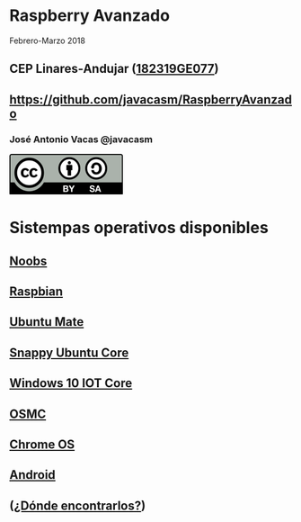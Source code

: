 
# Raspberry Avanzado

Febrero-Marzo 2018

## CEP Linares-Andujar ([182319GE077](https://www.juntadeandalucia.es/educacion/secretariavirtual/consultaCEP/actividad/182319GE077/))

## https://github.com/javacasm/RaspberryAvanzado

### José Antonio Vacas @javacasm

![CC](./images/Licencia_CC.png)

# Sistempas operativos disponibles

## [Noobs](https://www.raspberrypi.org/downloads/noobs/)

## [Raspbian](https://www.raspberrypi.org/downloads/raspbian/)

## [Ubuntu Mate](https://ubuntu-mate.org/raspberry-pi/)

## [Snappy Ubuntu Core](https://developer.ubuntu.com/en/snappy/start/#snappy-raspi2)

## [Windows 10 IOT Core](http://ms-iot.github.io/content/en-US/Downloads.htm)

## [OSMC](https://osmc.tv/download/)

## [Chrome OS](http://www.hwlibre.com/chrome-os-llega-raspberry-pi-otras-placas-sbc/)

## [Android](https://www.raspberrypi.org/magpi/android-raspberry-pi/)



## ([¿Dónde encontrarlos?](https://www.raspberrypi.org/downloads/))
